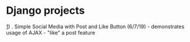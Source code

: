# Django projects

[1](simple_social_media)) . Simple Social Media with Post and Like Button (6/7/19)
	- demonstrates usage of AJAX 
	- "like" a post feature



